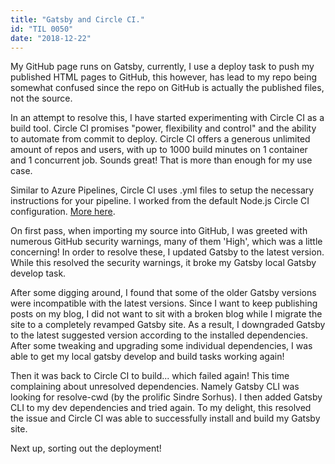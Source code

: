 ```yaml
---
title: "Gatsby and Circle CI."
id: "TIL 0050"
date: "2018-12-22"
---
```


My GitHub page runs on Gatsby, currently, I use a deploy task to push my published HTML pages to GitHub, this however, has lead to my repo being somewhat confused since the repo on GitHub is actually the published files, not the source. 

In an attempt to resolve this, I have started experimenting with Circle CI as a build tool. Circle CI promises "power, flexibility and control" and the ability to automate from commit to deploy. Circle CI offers a generous unlimited amount of repos and users, with up to 1000 build minutes on 1 container and 1 concurrent job. Sounds great! That is more than enough for my use case. 

Similar to Azure Pipelines, Circle CI uses .yml files to setup the necessary instructions for your pipeline. I worked from the default Node.js Circle CI configuration. [More here](https://circleci.com/docs/2.0/language-javascript/).

On first pass, when importing my source into GitHub, I was greeted with numerous GitHub security warnings, many of them 'High', which was a little concerning! In order to resolve these, I updated Gatsby to the latest version. While this resolved the security warnings, it broke my Gatsby local Gatsby develop task. 

After some digging around, I found that some of the older Gatsby versions were incompatible with the latest versions. Since I want to keep publishing posts on my blog, I did not want to sit with a broken blog while I migrate the site to a completely revamped Gatsby site. As a result, I downgraded Gatsby to the latest suggested version according to the installed dependencies. After some tweaking and upgrading some individual dependencies, I was able to get my local gatsby develop and build tasks working again! 

Then it was back to Circle CI to build... which failed again! This time complaining about unresolved dependencies. Namely Gatsby CLI was looking for resolve-cwd (by the prolific Sindre Sorhus). I then added Gatsby CLI to my dev dependencies and tried again. To my delight, this resolved the issue and Circle CI was able to successfully install and build my Gatsby site. 

Next up, sorting out the deployment! 

